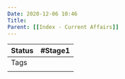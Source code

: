 ```yaml
---
Date: 2020-12-06 10:46
Title: 
Parent: [[Index - Current Affairs]]
---
```

| Status | #Stage1                    |
| ------ | -------------------------- |
| Tags   |   |
|        |                            |

##